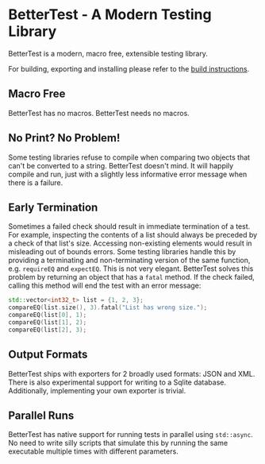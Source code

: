 # BetterTest - A Modern Testing Library

BetterTest is a modern, macro free, extensible testing library.

For building, exporting and installing please refer to the [build instructions](build_instructions.md).

## Macro Free

BetterTest has no macros. BetterTest needs no macros.

## No Print? No Problem!

Some testing libraries refuse to compile when comparing two objects that can't be converted to a string. BetterTest
doesn't mind. It will happily compile and run, just with a slightly less informative error message when there is a
failure.

## Early Termination

Sometimes a failed check should result in immediate termination of a test. For example, inspecting the contents of a
list should always be preceded by a check of that list's size. Accessing non-existing elements would result in
misleading out of bounds errors. Some testing libraries handle this by providing a terminating and non-terminating
version of the same function, e.g. `requireEQ` and `expectEQ`. This is not very elegant. BetterTest solves
this problem by returning an object that has a `fatal` method. If the check failed, calling this method will end
the test with an error message:

```cpp
std::vector<int32_t> list = {1, 2, 3};
compareEQ(list.size(), 3).fatal("List has wrong size.");
compareEQ(list[0], 1);
compareEQ(list[1], 2);
compareEQ(list[2], 3);
```

## Output Formats

BetterTest ships with exporters for 2 broadly used formats: JSON and XML. There is also experimental support for writing
to a Sqlite database. Additionally, implementing your own exporter is trivial.

## Parallel Runs

BetterTest has native support for running tests in parallel using `std::async`. No need to write silly scripts
that simulate this by running the same executable multiple times with different parameters.
